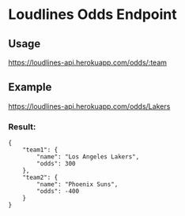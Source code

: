 # Loudlines Odds Endpoint
## Usage
https://loudlines-api.herokuapp.com/odds/:team

## Example
https://loudlines-api.herokuapp.com/odds/Lakers

### Result: 

    {
        "team1": {
            "name": "Los Angeles Lakers",
            "odds": 300 
        },
        "team2": {
            "name": "Phoenix Suns",
            "odds": -400
        }
    }


